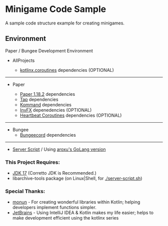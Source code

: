 # Minigame Code Sample 

A sample code structure example for creating minigames.

## Environment

Paper / Bungee Development Environment

- AllProjects

  - [kotlinx.coroutines](https://github.com/Kotlin/kotlinx.coroutines/) dependencies (OPTIONAL)

---

- Paper

  - [Paper 1.18.2](https://papermc.io/downloads) dependencies
  - [Tap](https://github.com/monun/tap) dependencies
  - [Kommand](https://github.com/monun/kommand/) dependencies
  - [InvFX](https://github.com/monun/invfx/) depenedencies (OPTIONAL)
  - [Heartbeat Coroutines](https://github.com/monun/heartbeat-coroutines/) dependencies (OPTIONAL)

---

- Bungee
    - [Bungeecord](https://spigotmc.org/wiki/bungeecord) dependencies

---

- [Server Script](https://github.com/monun/server-script) / Using [aroxu's GoLang version](https://github.com/aroxu/server-script/)

### This Project Requires:

- [JDK 17](https://docs.aws.amazon.com/corretto/latest/corretto-17-ug/downloads-list.html) (Corretto JDK is Recommended.)
- libarchive-tools package (on Linux|Shell, for [./server-script.sh](./server-script.sh))

### Special Thanks:

- [monun](https://github.com/monun) - For creating wonderful libraries within Kotlin; helping developers implement functions simpler.
- [JetBrains](https://jetbrains.com/) - Using IntelliJ IDEA & Kotlin makes my life easier; helps to make development efficient using the kotlinx series
